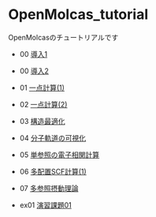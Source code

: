# OpenMolcas_tutorial

OpenMolcasのチュートリアルです

- 00 [導入1](00_introduction.md)
- 00 [導入2](00_visualize.md)
- 01 [一点計算(1)](01_sp1.md)
- 02 [一点計算(2)](02_sp2.md)
- 03 [構造最適化](03_geom_opt.md)
- 04 [分子軌道の可視化](04_visualization.md)
- 05 [単参照の電子相関計算](05_correlation.md)
- 06 [多配置SCF計算(1)](06_MCSCF1.md)
- 07 [多参照摂動理論](07_MRPT.md)

- ex01 [演習課題01](ex01.md)
